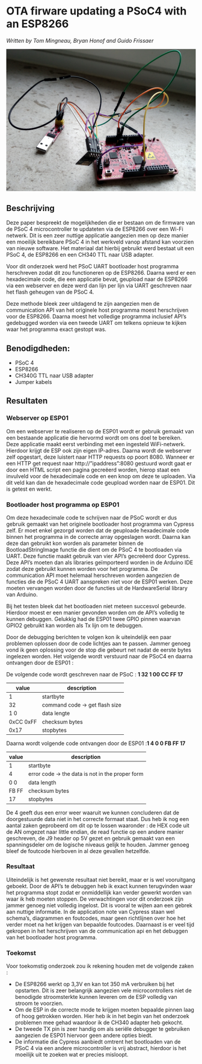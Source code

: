 # OTA firware updating a PSoC4 with an ESP8266
*Written by Tom Mingneau, Bryan Honof and Guido Frissaer*

![Project](afbeelding.jpg)

## Beschrijving

Deze paper bespreekt de mogelijkheden die er bestaan om de firmware van de PSoC 4
microcontroller te updateten via de ESP8266 over een Wi-Fi netwerk. Dit is een zeer nuttige applicatie aangezien men op deze manier een moeilijk bereikbare PSoC 4 in het werkveld vanop afstand kan voorzien van nieuwe software. Het materiaal dat hierbij gebruikt werd bestaat uit een PSoC 4, de ESP8266 en een CH340 TTL naar USB adapter.

Voor dit onderzoek werd het PSoC UART bootloader host programma herschreven zodat
dit zou functioneren op de ESP8266. Daarna werd er een hexadecimale code, die een
applicatie bevat, geupload naar de ESP8266 via een webserver en deze werd dan lijn per
lijn via UART geschreven naar het flash geheugen van de PSoC 4.

Deze methode bleek zeer uitdagend te zijn aangezien men de communication API van het
originele host programma moest herschrijven voor de ESP8266. Daarna moest het
volledige programma inclusief API’s gedebugged worden via een tweede UART om telkens
opnieuw te kijken waar het programma exact gestopt was.

## Benodigdheden:

- PSoC 4
- ESP8266
- CH340G TTL naar USB adapter
- Jumper kabels

## Resultaten

### Webserver op ESP01
Om een webserver te realiseren op de ESP01 wordt er gebruik gemaakt van een bestaande applicatie die hervormd wordt om ons doel te bereiken. Deze applicatie maakt eerst verbinding met een ingesteld WiFi-netwerk. Hierdoor krijgt de ESP ook zijn eigen IP-adres. Daarna wordt de webserver zelf opgestart, deze luistert naar HTTP requests op poort 8080. Wanneer er een HTTP get request naar http://”ipaddress”:8080 gestuurd wordt gaat er door een HTML script een pagina gecreëerd worden, hierop staat een invulveld voor de hexadecimale code en een knop om deze te uploaden. Via dit veld kan dan de hexadecimale code geupload worden naar de ESP01. Dit is getest en werkt.

### Bootloader host programma op ESP01
Om deze hexadecimale code te schrijven naar de PSoC wordt er dus gebruik gemaakt van het originele bootloader host programma van Cypress zelf. Er moet enkel gezorgd worden dat de geuploade hexadecimale code binnen het programma in de correcte array opgeslagen wordt. Daarna kan deze dan gebruikt kon worden als parameter binnen de BootloadStringImage functie die dient om de PSoC 4 te bootloaden via UART. Deze functie maakt gebruik van vier API’s gecreëerd door Cypress. Deze API’s moeten dan als libraries geïmporteerd worden in de Arduino IDE zodat deze gebruikt kunnen worden voor het programma. De communication API moet helemaal herschreven worden aangezien de functies die de PSoC 4 UART aanspreken niet voor de ESP01 werken. Deze moeten vervangen worden door de functies uit de HardwareSerial library van Arduino.

Bij het testen bleek dat het bootloaden niet meteen succesvol gebeurde. Hierdoor moest er een manier gevonden worden om de API’s volledig te kunnen debuggen. Gelukkig had de ESP01 twee GPIO pinnen waarvan GPIO2 gebruikt kan worden als Tx lijn om te debuggen.

Door de debugging berichten te volgen kon ik uiteindelijk een paar problemen oplossen door de code lichtjes aan te passen. Jammer genoeg vond ik geen oplossing voor de stop die gebeurt net nadat de eerste bytes ingelezen worden. Het volgende wordt verstuurd naar de PSoC4 en daarna ontvangen door de ESP01 :

De volgende code wordt geschreven naar de PSoC : **1 32 1 00 CC FF 17**

value | description
----- | -----------
1 | startbyte
32 | command code -> get flash size
1 0 | data lengte
0xCC 0xFF | checksum bytes
0x17 | stopbytes

Daarna wordt volgende code ontvangen door de ESP01 :**1 4 0 0 FB FF 17**

value | description
----- | -----------
1  	|  startbyte
4  	|  error code -> the data is not in the proper form
0 0	|  data length
FB FF |  checksum bytes
17  |  stopbytes

De 4 geeft dus een error weer waaruit we kunnen concluderen dat de doorgestuurde data niet in het correcte formaat staat. Dus heb ik nog een aantal zaken geprobeerd om dit op te lossen waaronder : de HEX code uit de AN omgezet naar little endian, de read functie op een andere manier geschreven, de J9 header op 5V gezet en gebruik gemaakt van een spanningsdeler om de logische niveaus gelijk te houden. Jammer genoeg bleef de foutcode hierboven in al deze gevallen hetzelfde.

### Resultaat

Uiteindelijk is het gewenste resultaat niet bereikt, maar er is wel vooruitgang geboekt. Door de API’s te debuggen heb ik exact kunnen terugvinden waar het programma stopt zodat er onmiddellijk kan verder gewerkt worden van waar ik heb moeten stoppen. De verwachtingen voor dit onderzoek zijn jammer genoeg niet volledig ingelost. Dit is vooral te wijten aan een gebrek aan nuttige informatie. In de application note van Cypress staan wel schema’s, diagrammen en foutcodes, maar geen richtlijnen over hoe het verder moet na het krijgen van bepaalde foutcodes. Daarnaast is er veel tijd gekropen in het herschrijven van de communication api en het debuggen van het bootloader host programma.

### Toekomst

Voor toekomstig onderzoek zou ik rekening houden met de volgende zaken :
- De ESP8266 werkt op 3,3V en kan tot 350 mA verbruiken bij het opstarten. Dit is zeer belangrijk aangezien vele microcontrollers niet de benodigde stroomsterkte kunnen leveren om de ESP volledig van stroom te voorzien.
- Om de ESP in de correcte mode te krijgen moeten bepaalde pinnen laag of hoog getrokken worden. Hier heb ik in het begin van het onderzoek problemen mee gehad waardoor ik de CH340 adapter heb gekocht.
- De tweede TX pin is zeer handig om als seriële debugger te gebruiken aangezien de ESP01 hiervoor geen andere opties biedt.
- De informatie die Cypress aanbiedt omtrent het bootloaden van de PSoC 4 via een andere microcontroller is vrij abstract, hierdoor is het moeilijk uit te zoeken wat er precies misloopt.
